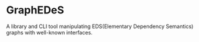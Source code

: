 # GraphEDeS

A library and CLI tool manipulating EDS(Elementary Dependency Semantics) graphs with well-known interfaces.
